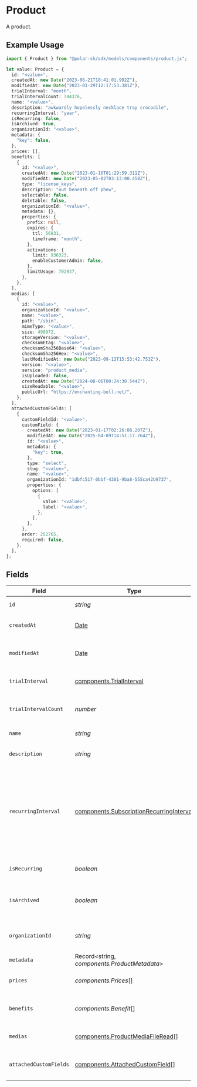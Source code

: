 # Product

A product.

## Example Usage

```typescript
import { Product } from "@polar-sh/sdk/models/components/product.js";

let value: Product = {
  id: "<value>",
  createdAt: new Date("2023-06-21T18:41:01.992Z"),
  modifiedAt: new Date("2023-01-29T12:17:53.381Z"),
  trialInterval: "month",
  trialIntervalCount: 744376,
  name: "<value>",
  description: "awkwardly hopelessly necklace tray crocodile",
  recurringInterval: "year",
  isRecurring: false,
  isArchived: true,
  organizationId: "<value>",
  metadata: {
    "key": false,
  },
  prices: [],
  benefits: [
    {
      id: "<value>",
      createdAt: new Date("2023-01-16T01:29:59.311Z"),
      modifiedAt: new Date("2023-05-02T03:13:00.458Z"),
      type: "license_keys",
      description: "out beneath off phew",
      selectable: false,
      deletable: false,
      organizationId: "<value>",
      metadata: {},
      properties: {
        prefix: null,
        expires: {
          ttl: 56931,
          timeframe: "month",
        },
        activations: {
          limit: 936323,
          enableCustomerAdmin: false,
        },
        limitUsage: 702937,
      },
    },
  ],
  medias: [
    {
      id: "<value>",
      organizationId: "<value>",
      name: "<value>",
      path: "/sbin",
      mimeType: "<value>",
      size: 498972,
      storageVersion: "<value>",
      checksumEtag: "<value>",
      checksumSha256Base64: "<value>",
      checksumSha256Hex: "<value>",
      lastModifiedAt: new Date("2023-09-13T15:53:42.753Z"),
      version: "<value>",
      service: "product_media",
      isUploaded: false,
      createdAt: new Date("2024-08-06T00:24:30.544Z"),
      sizeReadable: "<value>",
      publicUrl: "https://enchanting-bell.net/",
    },
  ],
  attachedCustomFields: [
    {
      customFieldId: "<value>",
      customField: {
        createdAt: new Date("2023-01-17T02:26:08.207Z"),
        modifiedAt: new Date("2025-04-09T14:51:17.764Z"),
        id: "<value>",
        metadata: {
          "key": true,
        },
        type: "select",
        slug: "<value>",
        name: "<value>",
        organizationId: "1dbfc517-0bbf-4301-9ba8-555ca42b9737",
        properties: {
          options: [
            {
              value: "<value>",
              label: "<value>",
            },
          ],
        },
      },
      order: 252765,
      required: false,
    },
  ],
};
```

## Fields

| Field                                                                                                                                                             | Type                                                                                                                                                              | Required                                                                                                                                                          | Description                                                                                                                                                       |
| ----------------------------------------------------------------------------------------------------------------------------------------------------------------- | ----------------------------------------------------------------------------------------------------------------------------------------------------------------- | ----------------------------------------------------------------------------------------------------------------------------------------------------------------- | ----------------------------------------------------------------------------------------------------------------------------------------------------------------- |
| `id`                                                                                                                                                              | *string*                                                                                                                                                          | :heavy_check_mark:                                                                                                                                                | The ID of the object.                                                                                                                                             |
| `createdAt`                                                                                                                                                       | [Date](https://developer.mozilla.org/en-US/docs/Web/JavaScript/Reference/Global_Objects/Date)                                                                     | :heavy_check_mark:                                                                                                                                                | Creation timestamp of the object.                                                                                                                                 |
| `modifiedAt`                                                                                                                                                      | [Date](https://developer.mozilla.org/en-US/docs/Web/JavaScript/Reference/Global_Objects/Date)                                                                     | :heavy_check_mark:                                                                                                                                                | Last modification timestamp of the object.                                                                                                                        |
| `trialInterval`                                                                                                                                                   | [components.TrialInterval](../../models/components/trialinterval.md)                                                                                              | :heavy_check_mark:                                                                                                                                                | The interval unit for the trial period.                                                                                                                           |
| `trialIntervalCount`                                                                                                                                              | *number*                                                                                                                                                          | :heavy_check_mark:                                                                                                                                                | The number of interval units for the trial period.                                                                                                                |
| `name`                                                                                                                                                            | *string*                                                                                                                                                          | :heavy_check_mark:                                                                                                                                                | The name of the product.                                                                                                                                          |
| `description`                                                                                                                                                     | *string*                                                                                                                                                          | :heavy_check_mark:                                                                                                                                                | The description of the product.                                                                                                                                   |
| `recurringInterval`                                                                                                                                               | [components.SubscriptionRecurringInterval](../../models/components/subscriptionrecurringinterval.md)                                                              | :heavy_check_mark:                                                                                                                                                | The recurring interval of the product. If `None`, the product is a one-time purchase.Note that the `day` and `week` values are for internal Polar staff use only. |
| `isRecurring`                                                                                                                                                     | *boolean*                                                                                                                                                         | :heavy_check_mark:                                                                                                                                                | Whether the product is a subscription.                                                                                                                            |
| `isArchived`                                                                                                                                                      | *boolean*                                                                                                                                                         | :heavy_check_mark:                                                                                                                                                | Whether the product is archived and no longer available.                                                                                                          |
| `organizationId`                                                                                                                                                  | *string*                                                                                                                                                          | :heavy_check_mark:                                                                                                                                                | The ID of the organization owning the product.                                                                                                                    |
| `metadata`                                                                                                                                                        | Record<string, *components.ProductMetadata*>                                                                                                                      | :heavy_check_mark:                                                                                                                                                | N/A                                                                                                                                                               |
| `prices`                                                                                                                                                          | *components.Prices*[]                                                                                                                                             | :heavy_check_mark:                                                                                                                                                | List of prices for this product.                                                                                                                                  |
| `benefits`                                                                                                                                                        | *components.Benefit*[]                                                                                                                                            | :heavy_check_mark:                                                                                                                                                | List of benefits granted by the product.                                                                                                                          |
| `medias`                                                                                                                                                          | [components.ProductMediaFileRead](../../models/components/productmediafileread.md)[]                                                                              | :heavy_check_mark:                                                                                                                                                | List of medias associated to the product.                                                                                                                         |
| `attachedCustomFields`                                                                                                                                            | [components.AttachedCustomField](../../models/components/attachedcustomfield.md)[]                                                                                | :heavy_check_mark:                                                                                                                                                | List of custom fields attached to the product.                                                                                                                    |
